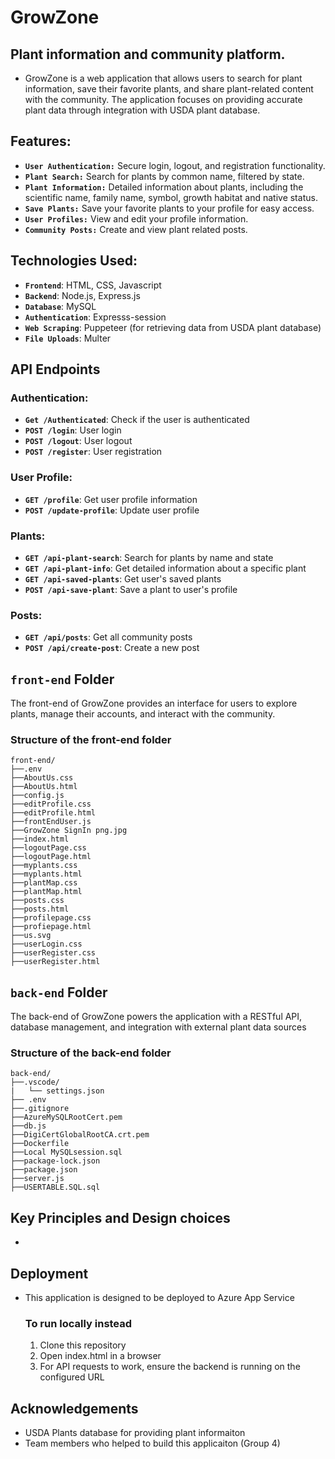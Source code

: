 # GrowZone

## Plant information and community platform.

 - GrowZone is a web application that allows users to search for plant information, save their favorite plants, and share plant-related content with the community. The application focuses on providing accurate plant data through integration with USDA plant database.

## Features:
- **`User Authentication:`** Secure login, logout, and registration functionality.
- **`Plant Search:`** Search for plants by common name, filtered by state.
- **`Plant Information:`** Detailed information about plants, including the scientific name, family name, symbol, growth habitat and native status.
- **`Save Plants:`** Save your favorite plants to your profile for easy access.
- **`User Profiles:`** View and edit your profile information.
- **`Community Posts:`** Create and view plant related posts.

## Technologies Used:
- **`Frontend`**: HTML, CSS, Javascript
- **`Backend`**: Node.js, Express.js
- **`Database`**: MySQL
- **`Authentication`**: Expresss-session
- **`Web Scraping`**: Puppeteer (for retrieving data from USDA plant database)
- **`File Uploads`**: Multer

## API Endpoints

### Authentication:
- **`Get /Authenticated`**: Check if the user is authenticated
- **`POST /login`**: User login
- **`POST /logout`**: User logout
- **`POST /register`**: User registration
### User Profile:
- **`GET /profile`**: Get user profile information
- **`POST /update-profile`**: Update user profile
### Plants:
- **`GET /api-plant-search`**: Search for plants by name and state
- **`GET /api-plant-info`**: Get detailed information about a specific plant
- **`GET /api-saved-plants`**: Get user's saved plants
- **`POST /api-save-plant`**: Save a plant to user's profile
### Posts:
- **`GET /api/posts`**: Get all community posts
- **`POST /api/create-post`**: Create a new post

## `front-end` Folder
The front-end of GrowZone provides an interface for users to explore plants, manage their accounts, and interact with the community.
### Structure of the front-end folder
```
front-end/
├──.env
├──AboutUs.css
├──AboutUs.html
├──config.js
├──editProfile.css
├──editProfile.html
├──frontEndUser.js
├──GrowZone SignIn png.jpg
├──index.html
├──logoutPage.css
├──logoutPage.html
├──myplants.css
├──myplants.html
├──plantMap.css
├──plantMap.html
├──posts.css
├──posts.html
├──profilepage.css
├──profiepage.html
├──us.svg
├──userLogin.css
├──userRegister.css
├──userRegister.html
```
## `back-end` Folder
The back-end of GrowZone powers the application with a RESTful API, database management, and integration with external plant data sources
### Structure of the back-end folder
```
back-end/
├──.vscode/
|   └── settings.json
├── .env
├──.gitignore
├──AzureMySQLRootCert.pem
├──db.js
├──DigiCertGlobalRootCA.crt.pem
├──Dockerfile
├──Local MySQLsession.sql
├──package-lock.json
├──package.json
├──server.js
├──USERTABLE.SQL.sql
```
## Key Principles and Design choices
-
## Deployment
- This application is designed to be deployed to Azure App Service

  ### To run locally instead
  1. Clone this repository
  2. Open index.html in a browser
  3. For API requests to work, ensure the backend is running on the configured URL
## Acknowledgements
- USDA Plants database for providing plant informaiton
- Team members who helped to build this applicaiton (Group 4)

